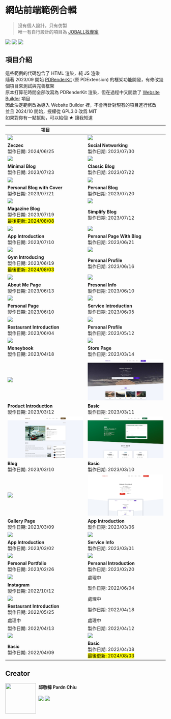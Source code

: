 # 網站前端範例合輯

> 沒有個人設計，只有仿製<br>
> 唯一有自行設計的項目為 [JOBALL找專家](https://joball.tw)

![](https://img.shields.io/github/repo-size/pardnchiu/web-template?label=size&color=bb4444) ![](https://img.shields.io/github/license/pardnchiu/web-template?label=license&color=44bb44) ![](https://img.shields.io/badge/creator-邱敬幃-4444bb)

## 項目介紹

這些範例的代碼包含了 HTML 渲染，純 JS 渲染<br>
隨著 2023/09 開始 [PDRenderKit](https://github.com/pardnchiu/PDRenderKit) (原 PDExtension) 的框架功能開發，有修改幾個項目來測試與完善框架<br>
原本打算花時間全部改寫為 PDRenderKit 渲染，但在過程中又開啟了 [Website Builder](https://github.com/pardnchiu/website-builder) 項目<br>
因此決定範例改為導入 Website Builder 裡，不會再針對現有的項目進行修改<br>
並且 2024/10 開始，授權從 GPL3.0 改爲 MIT<br>
如果對你有一點幫助，可以給個 ★ 讓我知道<br>

| 項目 | |
| - | - |
| [![](./image/zeczec-20240625.jpg)](https://pardnchiu.github.io/web-template/target/zeczec-20240625) | [![](./image/20230730.jpg)](https://pardnchiu.github.io/web-template/target/20230730) |
| **Zeczec**<br>製作日期: 2024/06/25 | **Social Networking**<br>製作日期: 2023/07/30 |
| [![](./image/20230723.jpg)](https://pardnchiu.github.io/web-template/target/20230723) | [![](./image/20230722.jpg)](https://pardnchiu.github.io/web-template/target/20230722) |
| **Minimal Blog**<br>製作日期: 2023/07/23 | **Classic Blog**<br>製作日期: 2023/07/22 |
| [![](./image/20230721.jpg)](https://pardnchiu.github.io/web-template/target/20230721) | [![](./image/20230720.jpg)](https://pardnchiu.github.io/web-template/target/20230720) |
| **Personal Blog with Cover**<br>製作日期: 2023/07/21 | **Personal Blog**<br>製作日期: 2023/07/20 |
| [![](./image/20230719.jpg)](https://pardnchiu.github.io/web-template/target/20230719) | [![](./image/20230712.jpg)](https://pardnchiu.github.io/web-template/target/20230712) |
| **Magazine Blog**<br>製作日期: 2023/07/19<br><mark>最後更新: 2024/08/08</mark> | **Simplify Blog**<br>製作日期: 2023/07/12 |
| [![](./image/20230710.jpg)](https://pardnchiu.github.io/web-template/target/20230710) | [![](./image/20230621.jpg)](https://pardnchiu.github.io/web-template/target/20230621) |
| **App Introduction**<br>製作日期: 2023/07/10 | **Personal Page With Blog**<br>製作日期: 2023/06/21 |
| [![](./image/20230619.jpg)](https://pardnchiu.github.io/web-template/target/20230619) | [![](./image/20230616.jpg)](https://pardnchiu.github.io/web-template/target/20230616) |
| **Gym Introducing**<br>製作日期: 2023/06/19<br><mark>最後更新: 2024/08/03</mark> | **Personal Profile**<br>製作日期: 2023/06/16 |
| [![](./image/20230613.jpg)](https://pardnchiu.github.io/web-template/target/20230613) | [![](./image/personal-info-20230610.jpg)](https://pardnchiu.github.io/web-template/target/personal-info-20230610) |
| **About Me Page**<br>製作日期: 2023/06/13 | **Presonal Info**<br>製作日期: 2023/06/10 |
| [![](./image/personal-page-20230607.jpg)](https://pardnchiu.github.io/web-template/target/personal-page-20230607) | [![](./image/service-introduction-20230605.jpg)](https://pardnchiu.github.io/web-template/target/service-introduction-20230605) |
| **Personal Page**<br>製作日期: 2023/06/10 | **Service Introduction**<br>製作日期: 2023/06/05 |
| [![](./image/20230604.jpg)](https://pardnchiu.github.io/web-template/target/20230604) | [![](./image/personal-profile-20230512.jpg)](https://pardnchiu.github.io/web-template/target/personal-profile-20230512) |
| **Restaurant Introduction**<br>製作日期: 2023/06/04 | **Personal Profile**<br>製作日期: 2023/05/12 |
| [![](./image/20230418.jpg)](https://pardnchiu.github.io/web-template/target/20230418) | [![](./image/store-page-20230314.jpg)](https://pardnchiu.github.io/web-template/target/store-page-20230314) |
| **Moneybook**<br>製作日期: 2023/04/18 | **Store Page**<br>製作日期: 2023/03/14 |
| [![](./image/product-introduction-20230312.jpg)](https://pardnchiu.github.io/web-template/target/product-introduction-20230312)  | [![](./image/basic-20230305.jpg)](https://pardnchiu.github.io/web-template/target/basic-20230305) |
| **Product Introduction**<br>製作日期: 2023/03/12 | **Basic**<br>製作日期: 2023/03/11 |
| [![](./image/blog-20230310.jpg)](https://pardnchiu.github.io/web-template/target/blog-20230310) | [![](./image/basic-20230310.jpg)](https://pardnchiu.github.io/web-template/target/basic-20230310) |
| **Blog**<br>製作日期: 2023/03/10 | **Basic**<br>製作日期: 2023/03/10 |
| [![](./image/gallery-page-20230309.jpg)](https://pardnchiu.github.io/web-template/target/gallery-page-20230309) | [![](./image/app-introduction-20230306.jpg)](https://pardnchiu.github.io/web-template/target/app-introduction-20230306) |
| **Gallery Page**<br>製作日期: 2023/03/09 | **App Introduction**<br>製作日期: 2023/03/06 | 
| [![](./image/app-introduction-20230302.jpg)](https://pardnchiu.github.io/web-template/target/app-introduction-20230302) | [![](./image/service-info-20230301.jpg)](https://pardnchiu.github.io/web-template/target/service-info-20230301) | 
| **App Introduction**<br>製作日期: 2023/03/02 | **Service Info**<br>製作日期: 2023/03/01 | 
| [![](./image/personal-portfolio-20230226.jpg)](https://pardnchiu.github.io/web-template/target/personal-portfolio-20230226) | [![](./image/personal-introduction-20230220.jpg)](https://pardnchiu.github.io/web-template/target/personal-introduction-20230220) | 
| **Personal Portfolio**<br>製作日期: 2023/02/26 | **Personal Introduction**<br>製作日期: 2023/02/20 | 
|[![](./image/instagram-20221012.jpg)](https://pardnchiu.github.io/web-template/target/instagram-20221012) | 處理中 |
|**Instagram**<br>製作日期: 2022/10/12 | 製作日期: 2022/06/04 | 
|[![](./image/restaurant-introduction-20220525.jpg)](https://pardnchiu.github.io/web-template/target/restaurant-introduction-20220525) | 處理中 |
|**Restaurant Introduction**<br>製作日期: 2022/05/25 | 製作日期: 2022/04/18 | 
| 處理中 | 處理中 | 
| 製作日期: 2022/04/13 | 製作日期: 2022/04/12 |
| [![](./image/basic-20220409.jpg)](https://pardnchiu.github.io/web-template/target/basic-20220409) | [![](./image/basic-20220408.jpg)](https://pardnchiu.github.io/web-template/target/basic-20220408) |
| **Basic**<br>製作日期: 2022/04/09 | **Basic**<br>製作日期: 2022/04/08<br><mark>最後更新: 2024/08/03</mark> |

## Creator

<img src="https://avatars.githubusercontent.com/u/25631760" align="left" style="float: left; margin-right: 0.5rem; width: 96px; height: 96px;" />

<h4 style="padding-top: 0">邱敬幃 Pardn Chiu</h4>

[![](https://pardn.io/image/mail.svg)](mailto:dev@pardn.io) [![](https://skillicons.dev/icons?i=linkedin)](https://linkedin.com/in/pardnchiu) 